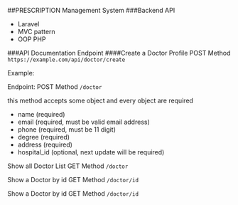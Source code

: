 ##PRESCRIPTION Management System 
###Backend API 
 - Laravel
 - MVC pattern
 - OOP PHP

###API Documentation Endpoint
####Create a Doctor Profile 
POST Method `https://example.com/api/doctor/create`

Example: 

Endpoint: POST Method `/doctor`

this method accepts some object and every object are required
 - name (required)
 - email (required, must be valid email address)
 - phone (required, must be 11 digit)
 - degree (required)
 - address (required)
 - hospital_id (optional, next update will be required)


Show all Doctor List
GET Method `/doctor`


Show a Doctor by id
GET Method `/doctor/id`


Show a Doctor by id
GET Method `/doctor/id`

